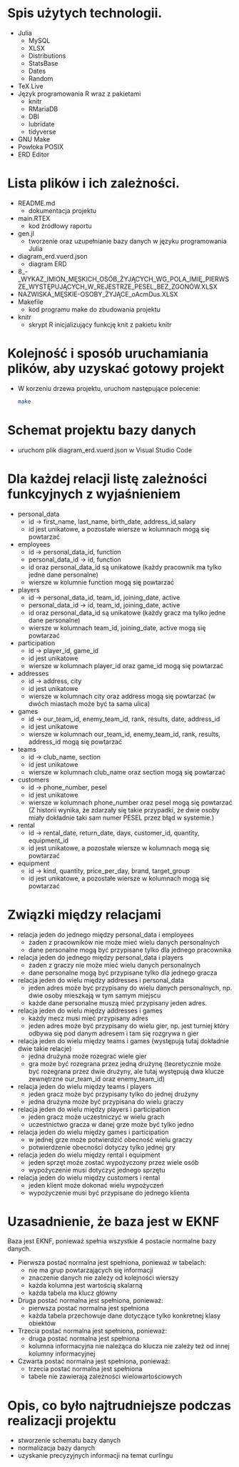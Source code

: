 # Spis użytych technologii.
- Julia
    - MySQL
    - XLSX
    - Distributions
    - StatsBase
    - Dates
    - Random
- TeX Live
- Język programowania R wraz z pakietami
    - knitr
    - RMariaDB
    - DBI
    - lubridate
    - tidyverse
- GNU Make
- Powłoka POSIX
- ERD Editor

# Lista plików i ich zależności.
- README.md 
    - dokumentacja projektu
- main.RTEX
    - kod źródłowy raportu
- gen.jl
    - tworzenie oraz uzupełnianie bazy danych w języku programowania Julia
- diagram_erd.vuerd.json
    - diagram ERD
- 8_-_WYKAZ_IMION_MĘSKICH_OSÓB_ŻYJĄCYCH_WG_POLA_IMIĘ_PIERWSZE_WYSTĘPUJĄCYCH_W_REJESTRZE_PESEL_BEZ_ZGONÓW.XLSX     
- NAZWISKA_MĘSKIE-OSOBY_ŻYJĄCE_oAcmDus.XLSX
- Makefile
    - kod programu make do zbudowania projektu
- knitr
    - skrypt R inicjalizujący funkcję knit z pakietu knitr

# Kolejność i sposób uruchamiania plików, aby uzyskać gotowy projekt
- W korzeniu drzewa projektu, uruchom następujące polecenie:
    ``` sh
    make
    ```
# Schemat projektu bazy danych
- uruchom plik diagram_erd.vuerd.json w Visual Studio Code

# Dla każdej relacji listę zależności funkcyjnych z wyjaśnieniem
- personal_data
    - id -> first_name, last_name, birth_date, address_id,salary
    - id jest unikatowe, a pozostałe wiersze w kolumnach mogą się powtarzać
- employees
    - id -> personal_data_id, function
    - personal_data_id -> id, function
    - id oraz personal_data_id są unikatowe (każdy pracownik ma tylko jedne dane personalne)
    - wiersze w kolumnie function mogą się powtarzać
- players
    - id -> personal_data_id, team_id, joining_date, active
    - personal_data_id -> id, team_id, joining_date, active
    - id oraz personal_data_id są unikatowe (każdy gracz ma tylko jedne dane personalne)
    - wiersze w kolumnach team_id, joining_date, active mogą się powtarzać
- participation
    - id -> player_id, game_id
    - id jest unikatowe
    - wiersze w kolumnach player_id oraz game_id mogą się powtarzać
- addresses
    - id -> address, city
    - id jest unikatowe
    - wiersze w kolumnach city oraz address mogą się powtarzać (w dwóch miastach może być ta sama ulica)
- games
    - id -> our_team_id, enemy_team_id, rank, results, date, address_id
    - id jest unikatowe
    - wiersze w kolumnach our_team_id, enemy_team_id, rank, results, address_id mogą się powtarzać
- teams
    - id -> club_name, section
    - id jest unikatowe
    - wiersze w kolumnach club_name oraz section mogą się powtarzać
- customers
    - id -> phone_number, pesel
    - id jest unikatowe
    - wiersze w kolumnach phone_number oraz pesel mogą się powtarzać (Z historii wynika, że zdarzały się takie przypadki, że dwie osoby miały dokładnie taki sam numer PESEL przez błąd w systemie.)
- rental 
    - id -> rental_date, return_date, days, customer_id, quantity, equipment_id
    - id jest unikatowe, a pozostałe wiersze w kolumnach mogą się powtarzać
- equipment 
    - id -> kind, quantity, price_per_day, brand, target_group
    - id jest unikatowe, a pozostałe wiersze w kolumnach mogą się powtarzać

# Związki między relacjami
- relacja jeden do jednego między personal_data i employees
    - żaden z pracowników nie może mieć wielu danych personalnych
    - dane personalne mogą być przypisane tylko dla jednego pracownika
- relacja jeden do jednego między personal_data i players
    - żaden z graczy nie może mieć wielu danych personalnych
    - dane personalne mogą być przypisane tylko dla jednego gracza
- relacja jeden do wielu między addresses i personal_data
    - jeden adres może być przypisany do wielu danych personalnych,
    np. dwie osoby mieszkają w tym samym miejscu
    - każde dane personalne muszą mieć przypisany jeden adres.
- relacja jeden do wielu między addresses i games
    - każdy mecz musi mieć przypisany adres
    - jeden adres może być przypisany do wielu gier, np. jest 
    turniej który odbywa się pod danym adresem i tam się rozgrywa n gier
- relacja jeden do wielu między teams i games (występują tutaj 
dokładnie dwie takie relacje)
    - jedna drużyna może rozegrać wiele gier
    - gra może być rozegrana przez jedną drużynę (teoretycznie
    może być rozegrana przez dwie drużyny, ale tutaj występują dwa 
    klucze zewnętrzne our_team_id oraz enemy_team_id)
- relacja jeden do wielu między teams i players
    - jeden gracz może być przypisany tylko do jednej drużyny 
    - jedna drużyna może być przypisana do wielu graczy
- relacja jeden do wielu między players i participation
    - jeden gracz może uczestniczyć w wielu grach
    - uczestnictwo gracza w danej grze może być tylko jedno
- relacja jeden do wielu między games i participation
    - w jednej grze może potwierdzić obecność wielu graczy
    - potwierdzenie obecności dotyczy tylko jednej gry
- relacja jeden do wielu między rental i equipment 
    - jeden sprzęt może zostać wypożyczony przez wiele osób
    - wypożyczenie musi dotyczyć jednego sprzętu
- relacja jeden do wielu między customers i rental
    - jeden klient może dokonać wielu wypożyczeń
    - wypożyczenie musi być przypisane do jednego klienta

# Uzasadnienie, że baza jest w EKNF
Baza jest EKNF, ponieważ spełnia wszystkie 4 postacie normalne bazy
danych. 
- Pierwsza postać normalna jest spełniona, ponieważ w tabelach: 
    - nie ma grup powtarzających się informacji
    - znaczenie danych nie zależy od kolejności wierszy
    - każda kolumna jest wartością skalarną
    - każda tabela ma klucz główny
- Druga postać normalna jest spełniona, ponieważ:
    - pierwsza postać normalna jest spełniona
    - każda tabela przechowuje dane dotyczące tylko konkretnej klasy obiektów
- Trzecia postać normalna jest spełniona, ponieważ:
    - druga postać normalna jest spełniona
    - kolumna informacyjna nie należąca do klucza nie zależy też
    od innej kolumny informacyjnej
- Czwarta postać normalna jest spełniona, ponieważ:
    - trzecia postać normalna jest spełniona
    - tabele nie zawierają zależności wielowartościowych

# Opis, co było najtrudniejsze podczas realizacji projektu
- stworzenie schematu bazy danych
- normalizacja bazy danych
- uzyskanie precyzyjnych informacji na temat curlingu